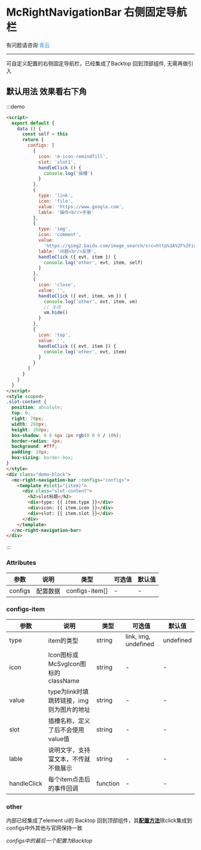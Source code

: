 # McRightNavigationBar 右侧固定导航栏

有问题请咨询 <span style="color:#1890ff;">青云</span>

---
可自定义配置的右侧固定导航栏，已经集成了Backtop 回到顶部组件, 无需再做引入

<script>
  export default {
    data () {
      const self = this
      return {
        configs: [
          {
            icon: 'm-icon-remindfill',
            slot: 'slot1',
            handleClick () {
              console.log('插槽')
            }
          },
          {
            type: 'link',
            icon: 'file',
            value: 'https://www.google.com',
            lable: '操作<br/>手册'
          },
          {
            type: 'img',
            icon: 'comment',
            value:
              'https://gimg2.baidu.com/image_search/src=http%3A%2F%2Fimg.zcool.cn%2Fcommunity%2F01b33958b5791aa801219c776b5d8c.gif&refer=http%3A%2F%2Fimg.zcool.cn&app=2002&size=f9999,10000&q=a80&n=0&g=0n&fmt=jpeg?sec=1636681330&t=3b483bbd5fbda6ca75347ce2e3c67e90',
            lable: '问题<br/>反馈',
            handleClick ({ evt, item }) {
              console.log('other', evt, item, self)
            }
          },
          {
            icon: 'close',
            value: '',
            handleClick ({ evt, item, vm }) {
              console.log('other', evt, item, vm)
              // 关闭
              vm.hide()
            }
          },
          {
            icon: 'top',
            value: '',
            handleClick ({ evt, item }) {
              console.log('other', evt, item)
            }
          }
        ]
      }
    }
  }
</script>

## 默认用法 效果看右下角
<style scoped>
.slot-content {
  position: absolute;
  top: 0;
  right: 70px;
  width: 260px;
  height: 260px;
  box-shadow: 0 0 6px 1px rgb(0 0 0 / 10%);
  border-radius: 4px;
  background: #fff;
  padding: 10px;
  box-sizing: border-box;
}
</style>
<div class="demo-block">
  <mc-right-navigation-bar :configs="configs">
    <template #slot1="{item}">
      <div class="slot-content">
        <h2>slot标题</h2>
        <div>type: {{ item.type }}</div>
        <div>icon: {{ item.icon }}</div>
        <div>slot: {{ item.slot }}</div>
      </div>
    </template>
  </mc-right-navigation-bar>
</div>

:::demo

```html
<script>
  export default {
    data () {
      const self = this
      return {
        configs: [
          {
            icon: 'm-icon-remindfill',
            slot: 'slot1',
            handleClick () {
              console.log('插槽')
            }
          },
          {
            type: 'link',
            icon: 'file',
            value: 'https://www.google.com',
            lable: '操作<br/>手册'
          },
          {
            type: 'img',
            icon: 'comment',
            value:
              'https://gimg2.baidu.com/image_search/src=http%3A%2F%2Fimg.zcool.cn%2Fcommunity%2F01b33958b5791aa801219c776b5d8c.gif&refer=http%3A%2F%2Fimg.zcool.cn&app=2002&size=f9999,10000&q=a80&n=0&g=0n&fmt=jpeg?sec=1636681330&t=3b483bbd5fbda6ca75347ce2e3c67e90',
            lable: '问题<br/>反馈',
            handleClick ({ evt, item }) {
              console.log('other', evt, item, self)
            }
          },
          {
            icon: 'close',
            value: '',
            handleClick ({ evt, item, vm }) {
              console.log('other', evt, item, vm)
              // 关闭
              vm.hide()
            }
          },
          {
            icon: 'top',
            value: '',
            handleClick ({ evt, item }) {
              console.log('other', evt, item)
            }
          }
        ]
      }
    }
  }
</script>
<style scoped>
.slot-content {
  position: absolute;
  top: 0;
  right: 70px;
  width: 260px;
  height: 260px;
  box-shadow: 0 0 6px 1px rgb(0 0 0 / 10%);
  border-radius: 4px;
  background: #fff;
  padding: 10px;
  box-sizing: border-box;
}
</style>
<div class="demo-block">
  <mc-right-navigation-bar :configs="configs">
    <template #slot1="{item}">
      <div class="slot-content">
        <h2>slot标题</h2>
        <div>type: {{ item.type }}</div>
        <div>icon: {{ item.icon }}</div>
        <div>slot: {{ item.slot }}</div>
      </div>
    </template>
  </mc-right-navigation-bar>
</div>
```

:::

### Attributes
| 参数     | 说明                         | 类型    | 可选值                              | 默认值 |
| -------- | ----------------------------| ------- | ----------------------------------- | ------ |
| configs     | 配置数据                   | configs-item[]  |       -             |    -      |

### configs-item
| 参数     | 说明                         | 类型    | 可选值                              | 默认值 |
| -------- | ----------------------------| ------- | ----------------------------------- | ------ |
| type     | item的类型                   | string  |       link, img, undefined        |    undefined    |
| icon     | Icon图标或McSvgIcon图标的className   | string  |       -                   |    -    |
| value     | type为link时填跳转链接，img则为图片的地址  | string  |       -              |    -    |
| slot     | 插槽名称，定义了后不会使用value值  | string  |       -             |    -    |
| lable     | 说明文字，支持富文本，不传就不做展示  | string  |       -             |    -    |
| handleClick  | 每个item点击后的事件回调  | function  |       -              |    -    |

### other
内部已经集成了element ui的 Backtop 回到顶部组件，其[**配置方法**](https://element.eleme.cn/#/zh-CN/component/backtop)除click集成到configs中外其他与官网保持一致

*configs中的最后一个配置为Backtop*

